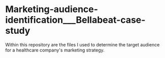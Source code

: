# Marketing-audience-identification___Bellabeat-case-study
Within this repository are the files I used to determine the target audience for a healthcare company's marketing strategy.
